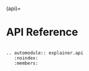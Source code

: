 (api)=
# API Reference


```{eval-rst}

.. automodule:: explainer.api
   :noindex:
   :members:

```
